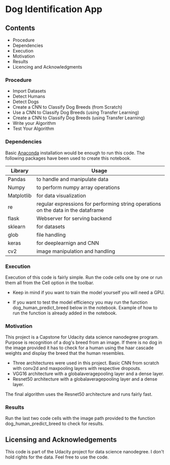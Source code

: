 # Dog Identification App 

## Contents

* Procedure
* Dependencies
* Execution
* Motivation
* Results
* Licencing and Acknowledgments


### Procedure

* Import Datasets
* Detect Humans
* Detect Dogs
* Create a CNN to Classify Dog Breeds (from Scratch)
* Use a CNN to Classify Dog Breeds (using Transfer Learning)
* Create a CNN to Classify Dog Breeds (using Transfer Learning)
* Write your Algorithm
* Test Your Algorithm

### Dependencies

Basic [Anaconda](https://www.anaconda.com/) installation would be enough to run this code. The following packages have been used to create this notebook.

| Library | Usage |
| ----------------- | ----------- |
|Pandas|to handle and manipulate data|
| Numpy | to perform numpy array operations |
| Matplotlib | for data visualization |
| re | regular expressions for performing string operations on the data in the dataframe |
| flask | Webserver for serving backend  |
| sklearn | for datasets  |
| glob | file handling  |
| keras | for deeplearnign and CNN |
| cv2 | image manipulation and handling |

### Execution

Execution of this code is fairly simple. Run the code cells one by one or run them all from the Cell option in the toolbar. 

* Keep in mind if you want to train the model yourself you will need a GPU.

* If you want to test the model efficiency you may run the function dog_human_predict_breed below in the notebook. Example of how to run the function is already added in the notebook.

### Motivation

This project is a Capstone for Udacity data science nanodegree program. Purpose is recognition of a dog's breed from an image. If there is no dog in the image provided it has to check for a human using the haar cascade weights and display the breed that the human resembles. 

* Three architectures were used in this project. Basic CNN from scratch with conv2d and maxpooling layers with respective dropouts.
* VGG16 architecture with a globalaveragepooling layer and a dense layer.
* Resnet50 architecture with a globalaveragepooling layer and a dense layer. 

The final algorithm uses the Resnet50 architecture and runs fairly fast.  

### Results

Run the last two code cells with the image path provided to the function dog_human_predict_breed to check for results. 

## Licensing and Acknowledgements
This code is part of the Udacity project for data science nanodegree. I don't hold rights for the data. Feel free to use the code. 